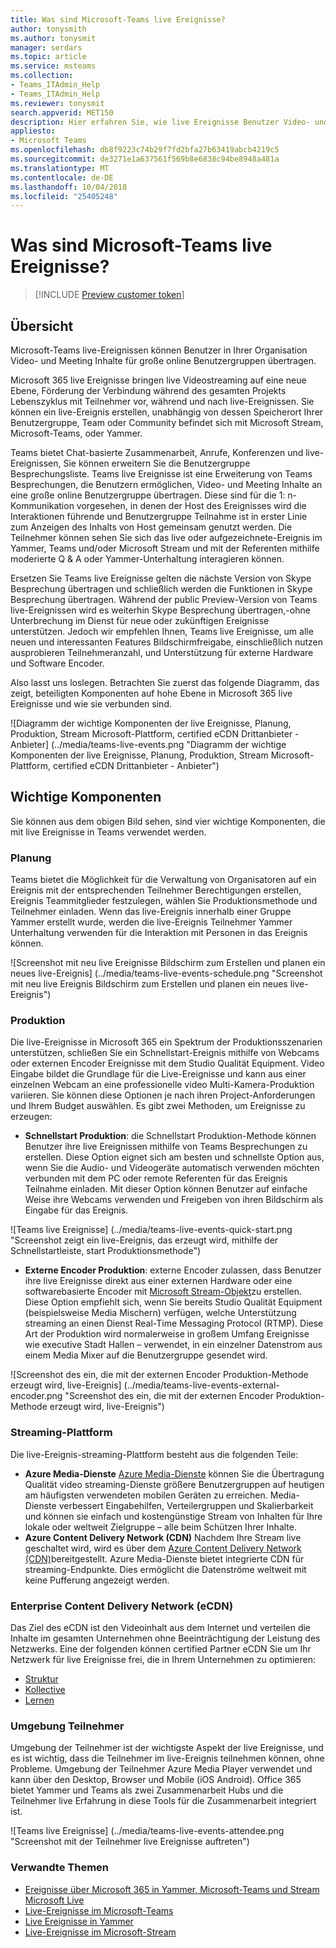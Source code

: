 ```yaml
---
title: Was sind Microsoft-Teams live Ereignisse?
author: tonysmith
ms.author: tonysmit
manager: serdars
ms.topic: article
ms.service: msteams
ms.collection:
- Teams_ITAdmin_Help
- Teams_ITAdmin_Help
ms.reviewer: tonysmit
search.appverid: MET150
description: Hier erfahren Sie, wie live Ereignisse Benutzer Video- und große online Publikum in Microsoft-Teams, Yammer und Stream Microsoft Content übertragen können.
appliesto:
- Microsoft Teams
ms.openlocfilehash: db8f9223c74b29f7fd2bfa27b63419abcb4219c5
ms.sourcegitcommit: de3271e1a637561f569b8e6838c94be8948a481a
ms.translationtype: MT
ms.contentlocale: de-DE
ms.lasthandoff: 10/04/2018
ms.locfileid: "25405248"
---
```

# <a name="what-are-microsoft-teams-live-events"></a>Was sind Microsoft-Teams live Ereignisse?
> [!INCLUDE [Preview customer token](../includes/preview-feature.md)]

## <a name="overview"></a>Übersicht

Microsoft-Teams live-Ereignissen können Benutzer in Ihrer Organisation Video- und Meeting Inhalte für große online Benutzergruppen übertragen. 

Microsoft 365 live Ereignisse bringen live Videostreaming auf eine neue Ebene, Förderung der Verbindung während des gesamten Projekts Lebenszyklus mit Teilnehmer vor, während und nach live-Ereignissen. Sie können ein live-Ereignis erstellen, unabhängig von dessen Speicherort Ihrer Benutzergruppe, Team oder Community befindet sich mit Microsoft Stream, Microsoft-Teams, oder Yammer.  

Teams bietet Chat-basierte Zusammenarbeit, Anrufe, Konferenzen und live-Ereignissen, Sie können erweitern Sie die Benutzergruppe Besprechungsliste. Teams live Ereignisse ist eine Erweiterung von Teams Besprechungen, die Benutzern ermöglichen, Video- und Meeting Inhalte an eine große online Benutzergruppe übertragen. Diese sind für die 1: n-Kommunikation vorgesehen, in denen der Host des Ereignisses wird die Interaktionen führende und Benutzergruppe Teilnahme ist in erster Linie zum Anzeigen des Inhalts von Host gemeinsam genutzt werden. Die Teilnehmer können sehen Sie sich das live oder aufgezeichnete-Ereignis im Yammer, Teams und/oder Microsoft Stream und mit der Referenten mithilfe moderierte Q & A oder Yammer-Unterhaltung interagieren können. 

Ersetzen Sie Teams live Ereignisse gelten die nächste Version von Skype Besprechung übertragen und schließlich werden die Funktionen in Skype Besprechung übertragen. Während der public Preview-Version von Teams live-Ereignissen wird es weiterhin Skype Besprechung übertragen,-ohne Unterbrechung im Dienst für neue oder zukünftigen Ereignisse unterstützen. Jedoch wir empfehlen Ihnen, Teams live Ereignisse, um alle neuen und interessanten Features Bildschirmfreigabe, einschließlich nutzen ausprobieren Teilnehmeranzahl, und Unterstützung für externe Hardware und Software Encoder. 

Also lasst uns loslegen. Betrachten Sie zuerst das folgende Diagramm, das zeigt, beteiligten Komponenten auf hohe Ebene in Microsoft 365 live Ereignisse und wie sie verbunden sind. 

![Diagramm der wichtige Komponenten der live Ereignisse, Planung, Produktion, Stream Microsoft-Plattform, certified eCDN Drittanbieter - Anbieter] (../media/teams-live-events.png  "Diagramm der wichtige Komponenten der live Ereignisse, Planung, Produktion, Stream Microsoft-Plattform, certified eCDN Drittanbieter - Anbieter")

## <a name="key-components"></a>Wichtige Komponenten
Sie können aus dem obigen Bild sehen, sind vier wichtige Komponenten, die mit live Ereignisse in Teams verwendet werden.

### <a name="scheduling"></a>Planung
Teams bietet die Möglichkeit für die Verwaltung von Organisatoren auf ein Ereignis mit der entsprechenden Teilnehmer Berechtigungen erstellen, Ereignis Teammitglieder festzulegen, wählen Sie Produktionsmethode und Teilnehmer einladen. Wenn das live-Ereignis innerhalb einer Gruppe Yammer erstellt wurde, werden die live-Ereignis Teilnehmer Yammer Unterhaltung verwenden für die Interaktion mit Personen in das Ereignis können. 

![Screenshot mit neu live Ereignisse Bildschirm zum Erstellen und planen ein neues live-Ereignis] (../media/teams-live-events-schedule.png "Screenshot mit neu live Ereignis Bildschirm zum Erstellen und planen ein neues live-Ereignis")

### <a name="production"></a>Produktion
Die live-Ereignisse in Microsoft 365 ein Spektrum der Produktionsszenarien unterstützen, schließen Sie ein Schnellstart-Ereignis mithilfe von Webcams oder externen Encoder Ereignisse mit dem Studio Qualität Equipment. Video Eingabe bildet die Grundlage für die Live-Ereignisse und kann aus einer einzelnen Webcam an eine professionelle video Multi-Kamera-Produktion variieren. Sie können diese Optionen je nach ihren Project-Anforderungen und Ihrem Budget auswählen. Es gibt zwei Methoden, um Ereignisse zu erzeugen:

- **Schnellstart Produktion**: die Schnellstart Produktion-Methode können Benutzer ihre live Ereignissen mithilfe von Teams Besprechungen zu erstellen. Diese Option eignet sich am besten und schnellste Option aus, wenn Sie die Audio- und Videogeräte automatisch verwenden möchten verbunden mit dem PC oder remote Referenten für das Ereignis Teilnahme einladen. Mit dieser Option können Benutzer auf einfache Weise ihre Webcams verwenden und Freigeben von ihren Bildschirm als Eingabe für das Ereignis. 

![Teams live Ereignisse] (../media/teams-live-events-quick-start.png "Screenshot zeigt ein live-Ereignis, das erzeugt wird, mithilfe der Schnellstartleiste, start Produktionsmethode")

- **Externe Encoder Produktion**: externe Encoder zulassen, dass Benutzer ihre live Ereignisse direkt aus einer externen Hardware oder eine softwarebasierte Encoder mit [Microsoft Stream-Objekt](https://stream.microsoft.com)zu erstellen. Diese Option empfiehlt sich, wenn Sie bereits Studio Qualität Equipment (beispielsweise Media Mischern) verfügen, welche Unterstützung streaming an einen Dienst Real-Time Messaging Protocol (RTMP). Diese Art der Produktion wird normalerweise in großem Umfang Ereignisse wie executive Stadt Hallen – verwendet, in ein einzelner Datenstrom aus einem Media Mixer auf die Benutzergruppe gesendet wird. 

![Screenshot des ein, die mit der externen Encoder Produktion-Methode erzeugt wird, live-Ereignis] (../media/teams-live-events-external-encoder.png "Screenshot des ein, die mit der externen Encoder Produktion-Methode erzeugt wird, live-Ereignis")

### <a name="streaming-platform"></a>Streaming-Plattform
Die live-Ereignis-streaming-Plattform besteht aus die folgenden Teile:

- **Azure Media-Dienste** [Azure Media-Dienste](https://docs.microsoft.com/azure/media-services/previous/) können Sie die Übertragung Qualität video streaming-Dienste größere Benutzergruppen auf heutigen am häufigsten verwendeten mobilen Geräten zu erreichen.   Media-Dienste verbessert Eingabehilfen, Verteilergruppen und Skalierbarkeit und können sie einfach und kostengünstige Stream von Inhalten für Ihre lokale oder weltweit Zielgruppe – alle beim Schützen Ihrer Inhalte.
- **Azure Content Delivery Network (CDN)**  Nachdem Ihre Stream live geschaltet wird, wird es über dem [Azure Content Delivery Network (CDN)](https://docs.microsoft.com/azure/cdn/)bereitgestellt. Azure Media-Dienste bietet integrierte CDN für streaming-Endpunkte. Dies ermöglicht die Datenströme weltweit mit keine Pufferung angezeigt werden.

### <a name="enterprise-content-delivery-network-ecdn"></a>Enterprise Content Delivery Network (eCDN)
Das Ziel des eCDN ist den Videoinhalt aus dem Internet und verteilen die Inhalte im gesamten Unternehmen ohne Beeinträchtigung der Leistung des Netzwerks. Eine der folgenden können certified Partner eCDN Sie um Ihr Netzwerk für live Ereignisse frei, die in Ihrem Unternehmen zu optimieren:
- [Struktur](https://www.hivestreaming.com/partners/integration-partners/microsoft/)
- [Kollective](http://www.kollective.com)
- [Lernen](http://www.ramp.com)

### <a name="attendee-experience"></a>Umgebung Teilnehmer 
Umgebung der Teilnehmer ist der wichtigste Aspekt der live Ereignisse, und es ist wichtig, dass die Teilnehmer im live-Ereignis teilnehmen können, ohne Probleme. Umgebung der Teilnehmer Azure Media Player verwendet und kann über den Desktop, Browser und Mobile (iOS Android). Office 365 bietet Yammer und Teams als zwei Zusammenarbeit Hubs und die Teilnehmer live Erfahrung in diese Tools für die Zusammenarbeit integriert ist. 

![Teams live Ereignisse] (../media/teams-live-events-attendee.png "Screenshot mit der Teilnehmer live Ereignisse auftreten")

### <a name="related-topics"></a>Verwandte Themen
- [Ereignisse über Microsoft 365 in Yammer, Microsoft-Teams und Stream Microsoft Live](https://docs.microsoft.com/stream/live-event-m365)
- [Live-Ereignisse im Microsoft-Teams](https://support.office.com/article/microsoft-teams-live-event-overview-d077fec2-a058-483e-9ab5-1494afda578a)
- [Live Ereignisse in Yammer](https://support.office.com/article/live-events-in-yammer-4ece0ee2-c268-4636-bf2a-16e454befe57)
- [Live-Ereignisse im Microsoft-Stream](https://docs.microsoft.com/stream/live-event-overview)

 
